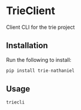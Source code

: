 # TrieClient
 Client CLI for the trie project

## Installation

Run the following to install:

```python
pip install trie-nathaniel
```

## Usage

```
triecli
```